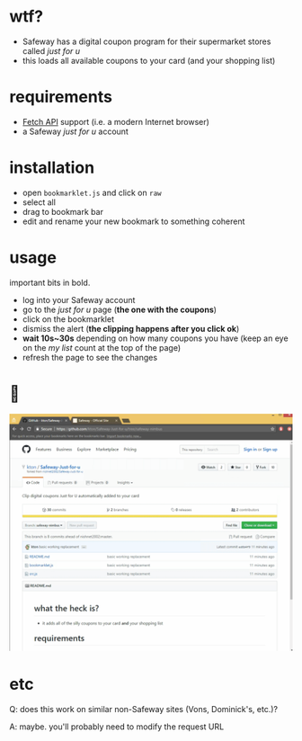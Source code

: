 # wtf?

 * Safeway has a digital coupon program for their supermarket stores called *just for u*
 * this loads all available coupons to your card (and your shopping list)

# requirements

 * [Fetch API](https://developer.mozilla.org/en-US/docs/Web/API/Fetch_API) support (i.e. a modern Internet browser)
 * a Safeway *just for u* account

# installation

* open `bookmarklet.js` and click on `raw`
* select all
* drag to bookmark bar
* edit and rename your new bookmark to something coherent

# usage

important bits in bold.

* log into your Safeway account
* go to the *just for u* page (**the one with the coupons**)
* click on the bookmarklet
* dismiss the alert (**the clipping happens after you click ok**)
* **wait 10s~30s** depending on how many coupons you have (keep an eye on the *my list* count at the top of the page)
* refresh the page to see the changes

# :movie_camera:

![](/instructions.gif?raw=true)

# etc

Q: does this work on similar non-Safeway sites (Vons, Dominick's, etc.)?

A: maybe. you'll probably need to modify the request URL
